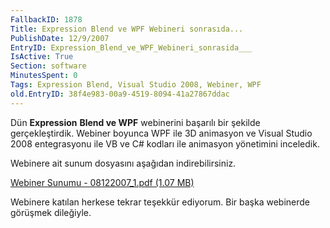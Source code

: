 ```yaml
---
FallbackID: 1878
Title: Expression Blend ve WPF Webineri sonrasıda...
PublishDate: 12/9/2007
EntryID: Expression_Blend_ve_WPF_Webineri_sonrasida___
IsActive: True
Section: software
MinutesSpent: 0
Tags: Expression Blend, Visual Studio 2008, Webiner, WPF
old.EntryID: 38f4e983-00a9-4519-8094-41a27867ddac
---
```

Dün **Expression** **Blend ve WPF** webinerini başarılı bir şekilde
gerçekleştirdik. Webiner boyunca WPF ile 3D animasyon ve Visual Studio
2008 entegrasyonu ile VB ve C\# kodları ile animasyon yönetimini
inceledik.

Webinere ait sunum dosyasını aşağıdan indirebilirsiniz.

[Webiner Sunumu - 08122007\_1.pdf (1.07
MB)](http://cdn.daron.yondem.com/assets/1878/08122007_1.pdf)

Webinere katılan herkese tekrar teşekkür ediyorum. Bir başka webinerde
görüşmek dileğiyle.


